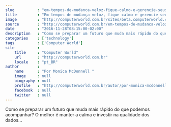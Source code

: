 ```yaml
---
slug          : "em-tempos-de-mudanca-veloz-fique-calmo-e-gerencie-seus-dados"
title         : "Em tempos de mudança veloz, fique calmo e gerencie seus dados"
image         : "http://computerworld.com.br/sites/beta.computerworld.com.br/files/news_articles/keep_calm_dourado.jpg"
source        : "http://computerworld.com.br/em-tempos-de-mudanca-veloz-fique-calmo-e-gerencie-seus-dados"
date          : "2016-11-28T08:15:00-02:00"
description   : "Como se preparar um futuro que muda mais rápido do que podemos acompanhar? O melhor é manter a calma e investir na qualidade dos dados..."
categories    : ['technology']
tags          : ['Computer World']
site          :
    title     : "Computer World"
    url       : "http://computerworld.com.br"
    locale    : "pt_BR"
author        :
    name      : "Por Monica McDonnell "
    image     : null
    biography : null
    profile   : "http://computerworld.com.br/autor/por-monica-mcdonnell"
    facebook  : null
    twitter   : null
---
```


Como se preparar um futuro que muda mais rápido do que podemos acompanhar? O melhor é manter a calma e investir na qualidade dos dados...
